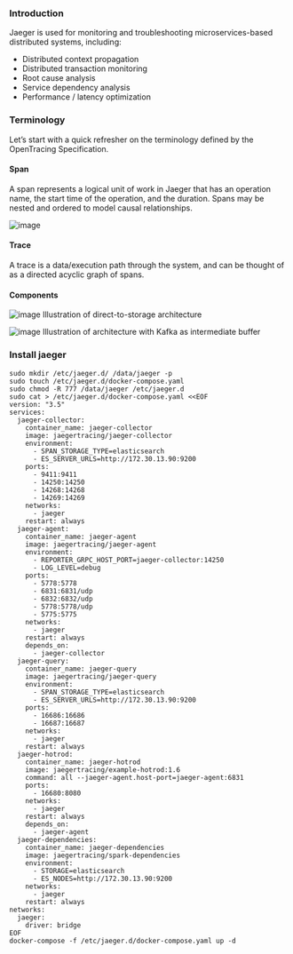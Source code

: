### Introduction

Jaeger is used for monitoring and troubleshooting microservices-based distributed systems, including:

* Distributed context propagation
* Distributed transaction monitoring
* Root cause analysis
* Service dependency analysis
* Performance / latency optimization

### Terminology

Let’s start with a quick refresher on the terminology defined by the OpenTracing Specification.

#### Span

A span represents a logical unit of work in Jaeger that has an operation name, the start time of the operation, and the duration. Spans may be nested and ordered to model causal relationships.

![image](https://www.jaegertracing.io/img/spans-traces.png)

#### Trace

A trace is a data/execution path through the system, and can be thought of as a directed acyclic graph of spans.

#### Components

![image](https://www.jaegertracing.io/img/architecture-v1.png)
Illustration of direct-to-storage architecture

![image](https://www.jaegertracing.io/img/architecture-v2.png)
Illustration of architecture with Kafka as intermediate buffer

### Install jaeger

```shell
sudo mkdir /etc/jaeger.d/ /data/jaeger -p
sudo touch /etc/jaeger.d/docker-compose.yaml
sudo chmod -R 777 /data/jaeger /etc/jaeger.d
sudo cat > /etc/jaeger.d/docker-compose.yaml <<EOF
version: "3.5"
services:
  jaeger-collector:
    container_name: jaeger-collector
    image: jaegertracing/jaeger-collector
    environment:
      - SPAN_STORAGE_TYPE=elasticsearch
      - ES_SERVER_URLS=http://172.30.13.90:9200
    ports:
      - 9411:9411
      - 14250:14250
      - 14268:14268
      - 14269:14269
    networks:
      - jaeger
    restart: always
  jaeger-agent:
    container_name: jaeger-agent
    image: jaegertracing/jaeger-agent
    environment:
      - REPORTER_GRPC_HOST_PORT=jaeger-collector:14250
      - LOG_LEVEL=debug
    ports:
      - 5778:5778
      - 6831:6831/udp
      - 6832:6832/udp
      - 5778:5778/udp
      - 5775:5775
    networks:
      - jaeger
    restart: always
    depends_on:
      - jaeger-collector
  jaeger-query:
    container_name: jaeger-query
    image: jaegertracing/jaeger-query
    environment:
      - SPAN_STORAGE_TYPE=elasticsearch
      - ES_SERVER_URLS=http://172.30.13.90:9200
    ports:
      - 16686:16686
      - 16687:16687
    networks:
      - jaeger
    restart: always
  jaeger-hotrod:
    container_name: jaeger-hotrod
    image: jaegertracing/example-hotrod:1.6
    command: all --jaeger-agent.host-port=jaeger-agent:6831
    ports:
      - 16680:8080
    networks:
      - jaeger
    restart: always
    depends_on:
      - jaeger-agent
  jaeger-dependencies:
    container_name: jaeger-dependencies
    image: jaegertracing/spark-dependencies
    environment:
      - STORAGE=elasticsearch
      - ES_NODES=http://172.30.13.90:9200
    networks:
      - jaeger
    restart: always
networks:
  jaeger:
    driver: bridge
EOF
docker-compose -f /etc/jaeger.d/docker-compose.yaml up -d
```

